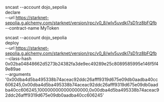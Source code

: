sncast --account dojo_sepolia \
declare \
--url https://starknet-sepolia.g.alchemy.com/starknet/version/rpc/v0_8/wlv5uvdkI7sD1rz8bFQfb \
--contract-name MyToken


sncast --account dojo_sepolia \
deploy \
--url https://starknet-sepolia.g.alchemy.com/starknet/version/rpc/v0_8/wlv5uvdkI7sD1rz8bFQfb \
--class-hash 0x02ba04848662d5273b24382fa3de9ec49289e25c8089585995e146f5f49e89ae \
--arguments '0x00dba4d5ba495338b74aceac92ddc26afff9319d675e09db0aadba40cc606245,0x00dba4d5ba495338b74aceac92ddc26afff9319d675e09db0aadba40cc606245,1000000000000000000,0x00dba4d5ba495338b74aceac92ddc26afff9319d675e09db0aadba40cc606245'